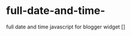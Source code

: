 # full-date-and-time-
full date and time javascript for blogger widget
[<script language = "JavaScript"> var now = new Date(); var dayNames = new Array("Sunday","Monday","Tuesday","Wednesday","Thursday","Friday","Saturday"); var monNames = new Array("January","February","March","April","May","June","July","August","September","October","November","December"); document.write("Today's date is " + dayNames[now.getDay()] + " " + monNames[now.getMonth()] + " " + now.getDate() + ", " + now.getFullYear()); </script>]
